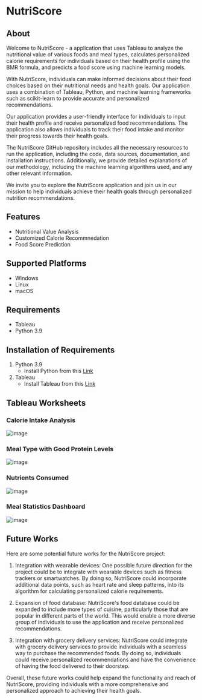 # NutriScore
## About
Welcome to NutriScore - a application that uses Tableau to analyze the nutritional value of various foods and meal types, calculates personalized calorie requirements for individuals based on their health profile using the BMR formula, and predicts a food score using machine learning models.

With NutriScore, individuals can make informed decisions about their food choices based on their nutritional needs and health goals. Our application uses a combination of Tableau, Python, and machine learning frameworks such as scikit-learn to provide accurate and personalized recommendations.

Our application provides a user-friendly interface for individuals to input their health profile and receive personalized food recommendations. The application also allows individuals to track their food intake and monitor their progress towards their health goals.

The NutriScore GitHub repository includes all the necessary resources to run the application, including the code, data sources, documentation, and installation instructions. Additionally, we provide detailed explanations of our methodology, including the machine learning algorithms used, and any other relevant information.

We invite you to explore the NutriScore application and join us in our mission to help individuals achieve their health goals through personalized nutrition recommendations.

## Features
* Nutritional Value Analysis
* Customized Calorie Recommnedation
* Food Score Prediction

## Supported Platforms
* Windows
* Linux
* macOS

## Requirements
* Tableau
* Python 3.9

## Installation of Requirements
1. Python 3.9
   * Install Python from this [Link](https://www.python.org/downloads/release/python-396/)
2. Tableau
   * Install Tableau from this [Link](https://www.tableau.com/products/desktop)


## Tableau Worksheets

### Calorie Intake Analysis
![image](https://user-images.githubusercontent.com/75007002/231090061-a058d2e8-19aa-4cd8-a00d-e9dcfb0dbc26.png)

### Meal Type with Good Protein Levels
![image](https://user-images.githubusercontent.com/75007002/231090546-3be7cf86-9bef-49b2-9526-3126d818137b.png)

### Nutrients Consumed
![image](https://user-images.githubusercontent.com/75007002/231090803-1ca8d599-8a76-4941-9a61-3e1e01335b31.png)

### Meal Statistics Dashboard
![image](https://user-images.githubusercontent.com/75007002/231091049-e40813f4-8387-4d44-ac6a-e7bd5b29f8cb.png)

## Future Works
Here are some potential future works for the NutriScore project:

1. Integration with wearable devices: One possible future direction for the project could be to integrate with wearable devices such as fitness trackers or smartwatches. By doing so, NutriScore could incorporate additional data points, such as heart rate and sleep patterns, into its algorithm for calculating personalized calorie requirements.

2. Expansion of food database: NutriScore's food database could be expanded to include more types of cuisine, particularly those that are popular in different parts of the world. This would enable a more diverse group of individuals to use the application and receive personalized recommendations.

3. Integration with grocery delivery services: NutriScore could integrate with grocery delivery services to provide individuals with a seamless way to purchase the recommended foods. By doing so, individuals could receive personalized recommendations and have the convenience of having the food delivered to their doorstep.

Overall, these future works could help expand the functionality and reach of NutriScore, providing individuals with a more comprehensive and personalized approach to achieving their health goals.


